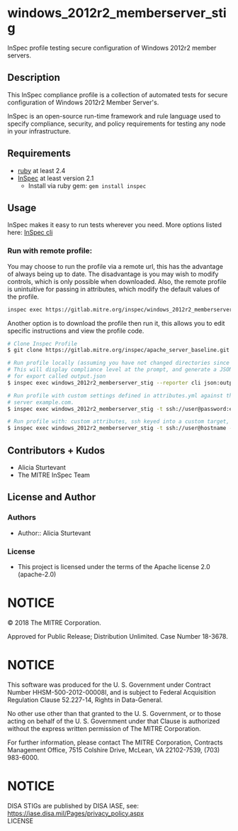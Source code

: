 # windows_2012r2_memberserver_stig

InSpec profile testing secure configuration of Windows 2012r2 member servers.

## Description

This InSpec compliance profile is a collection of automated tests for secure configuration of Windows 2012r2 Member Server's.

InSpec is an open-source run-time framework and rule language used to specify compliance, security, and policy requirements for testing any node in your infrastructure.

## Requirements

- [ruby](https://www.ruby-lang.org/en/) at least 2.4
- [InSpec](http://inspec.io/) at least version 2.1
    - Install via ruby gem: `gem install inspec`

## Usage
InSpec makes it easy to run tests wherever you need. More options listed here: [InSpec cli](http://inspec.io/docs/reference/cli/)

### Run with remote profile:
You may choose to run the profile via a remote url, this has the advantage of always being up to date.
The disadvantage is you may wish to modify controls, which is only possible when downloaded.
Also, the remote profile is unintuitive for passing in attributes, which modify the default values of the profile.
``` bash
inspec exec https://gitlab.mitre.org/inspec/windows_2012r2_memberserver_stig/repository/master/archive.tar.gz
```

Another option is to download the profile then run it, this allows you to edit specific instructions and view the profile code.
``` bash
# Clone Inspec Profile
$ git clone https://gitlab.mitre.org/inspec/apache_server_baseline.git

# Run profile locally (assuming you have not changed directories since cloning)
# This will display compliance level at the prompt, and generate a JSON file 
# for export called output.json
$ inspec exec windows_2012r2_memberserver_stig --reporter cli json:output.json

# Run profile with custom settings defined in attributes.yml against the target 
# server example.com. 
$ inspec exec windows_2012r2_memberserver_stig -t ssh://user@password:example.com --attrs attributes.yml --reporter cli json:output.json

# Run profile with: custom attributes, ssh keyed into a custom target, and sudo.
$ inspec exec windows_2012r2_memberserver_stig -t ssh://user@hostname -i /path/to/key --sudo --attrs attributes.yml --reporter cli json:output.json
```


## Contributors + Kudos

- Alicia Sturtevant
- The MITRE InSpec Team

## License and Author

### Authors

- Author:: Alicia Sturtevant

### License 

* This project is licensed under the terms of the Apache license 2.0 (apache-2.0)

# NOTICE

© 2018 The MITRE Corporation.

Approved for Public Release; Distribution Unlimited. Case Number 18-3678.
# NOTICE
This software was produced for the U. S. Government under Contract Number HHSM-500-2012-00008I, and is subject to Federal Acquisition Regulation Clause 52.227-14, Rights in Data-General.  

No other use other than that granted to the U. S. Government, or to those acting on behalf of the U. S. Government under that Clause is authorized without the express written permission of The MITRE Corporation. 

For further information, please contact The MITRE Corporation, Contracts Management Office, 7515 Colshire Drive, McLean, VA  22102-7539, (703) 983-6000.

# NOTICE

DISA STIGs are published by DISA IASE, see: https://iase.disa.mil/Pages/privacy_policy.aspx   
LICENSE

